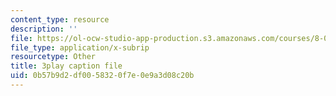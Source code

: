 ```yaml
---
content_type: resource
description: ''
file: https://ol-ocw-studio-app-production.s3.amazonaws.com/courses/8-04-quantum-physics-i-spring-2016/0b57b9d2df0058320f7e0e9a3d08c20b_sPsDI0dICtc.srt
file_type: application/x-subrip
resourcetype: Other
title: 3play caption file
uid: 0b57b9d2-df00-5832-0f7e-0e9a3d08c20b
---
```

